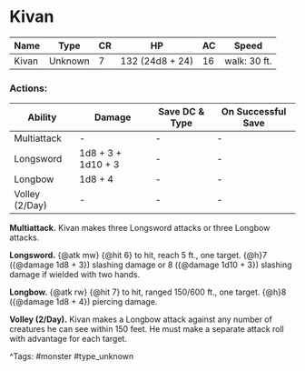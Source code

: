 # Kivan

| Name | Type | CR | HP | AC | Speed |
|------|------|----|----|----|-------|
| Kivan | Unknown | 7 | 132 (24d8 + 24) | 16 | walk: 30 ft. |

### Actions:

| Ability | Damage | Save DC & Type | On Successful Save |
|---------|--------|----------------|--------------------|
| Multiattack | - | - | - |
| Longsword | 1d8 + 3 + 1d10 + 3 | - | - |
| Longbow | 1d8 + 4 | - | - |
| Volley (2/Day) | - | - | - |


**Multiattack.** Kivan makes three Longsword attacks or three Longbow attacks.

**Longsword.** {@atk mw} {@hit 6} to hit, reach 5 ft., one target. {@h}7 ({@damage 1d8 + 3}) slashing damage or 8 ({@damage 1d10 + 3}) slashing damage if wielded with two hands.

**Longbow.** {@atk rw} {@hit 7} to hit, ranged 150/600 ft., one target. {@h}8 ({@damage 1d8 + 4}) piercing damage.

**Volley (2/Day).** Kivan makes a Longbow attack against any number of creatures he can see within 150 feet. He must make a separate attack roll with advantage for each target.

^Tags: #monster #type_unknown